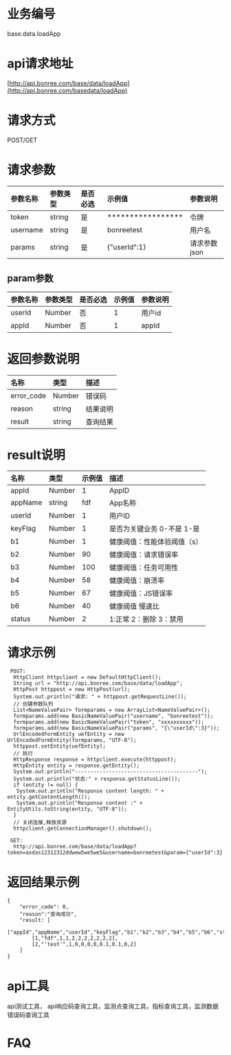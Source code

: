 # **业务编号**

base.data.loadApp

# **api请求地址**

[http://api.bonree.com/base/data/loadApp](http://api.bonree.com/basedata/loadApp)

# **请求方式**

POST/GET

# **请求参数**

| 参数名称 | 参数类型 | 是否必选 | 示例值 | 参数说明 |
| :--- | :--- | :--- | :--- | :--- |
| token | string | 是 | \*\*\*\*\*\*\*\*\*\*\*\*\*\*\*\*\* | 令牌 |
| username | string | 是 | bonreetest | 用户名 |
| params | string | 是 | {"userId":1} | 请求参数json |

## **param参数**

| 参数名称 | 参数类型 | 是否必选 | 示例值 | 参数说明 |
| :--- | :--- | :--- | :--- | :--- |
| userId | Number | 否 | 1 | 用户id |
| appId | Number | 否 | 1 | appId |

# **返回参数说明**

| 名称 | 类型 | 描述 |
| :--- | :--- | :--- |
| error\_code | Number | 错误码 |
| reason | string | 结果说明 |
| result | string | 查询结果 |

# **result说明**

| 名称 | 类型 | 示例值 | 描述 |
| :--- | :--- | :--- | :--- |
| appId | Number | 1 | AppID |
| appName | string | fdf | App名称 |
| userId | Number | 1 | 用户ID |
| keyFlag | Number | 1 | 是否为关键业务 0-不是 1-是 |
| b1 | Number | 1 | 健康阈值：性能体验阈值（s） |
| b2 | Number | 90 | 健康阈值：请求错误率 |
| b3 | Number | 100 | 健康阈值：任务可用性 |
| b4 | Number | 58 | 健康阈值：崩溃率 |
| b5 | Number | 67 | 健康阈值：JS错误率 |
| b6 | Number | 40 | 健康阈值 慢速比 |
| status | Number | 2 | 1:正常 2：删除 3：禁用 |

# **请求示例**

```
 POST:
  HttpClient httpclient = new DefaultHttpClient();
  String url = "http://api.bonree.com/base/data/loadApp";
  HttpPost httppost = new HttpPost(url);
  System.out.println("请求: " + httppost.getRequestLine());
  // 创建参数队列
  List<NameValuePair> formparams = new ArrayList<NameValuePair>();
  formparams.add(new BasicNameValuePair("username", "bonreetest"));
  formparams.add(new BasicNameValuePair("token", "xxxxxxxxxx"));
  formparams.add(new BasicNameValuePair("params", "{\"userId\":3}"));
  UrlEncodedFormEntity uefEntity = new UrlEncodedFormEntity(formparams, "UTF-8");
  httppost.setEntity(uefEntity);
  // 执行
  HttpResponse response = httpclient.execute(httppost);
  HttpEntity entity = response.getEntity();
  System.out.println("----------------------------------------");
  System.out.println("状态:" + response.getStatusLine());
  if (entity != null) {
   System.out.println("Response content length: " + entity.getContentLength());
   System.out.println("Response content :" + EntityUtils.toString(entity, "UTF-8"));
  }
  // 关闭连接,释放资源
  httpclient.getConnectionManager().shutdown();

 GET:
  http://api.bonree.com/base/data/loadApp?token=asdas12312312ddwew5we5we5&username=bonreetest&param={"userId":3}
```

# **返回结果示例**

```
{
    "error_code": 0,
    "reason":"查询成功",
    "result: [
        ["appId","appName","userId","keyFlag","b1","b2","b3","b4","b5","b6","status"],
        [1,"fdf",1,1,2,2,2,2,2,2,2],
        [2,"'test'",1,0,0,0,0,0.1,0.1,0,2]
    ]
}
```

# **api工具**

api测试工具， api响应码查询工具，监测点查询工具，指标查询工具，监测数据错误码查询工具

# **FAQ**



